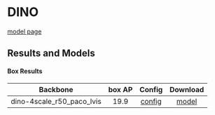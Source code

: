 # DINO

[model page](https://github.com/open-mmlab/mmdetection/blob/dev-3.x/configs/dino/README.md)

## Results and Models

#### Box Results

|         Backbone          | box AP |                 Config                 |                                                        Download                                                        |
| :-----------------------: | :----: | :------------------------------------: | :--------------------------------------------------------------------------------------------------------------------: |
| dino-4scale_r50_paco_lvis |  19.9  | [config](dino-4scale_r50_paco_lvis.py) | [model](https://github.com/okotaku/dethub-weights/releases/download/v0.1.1dino/dino-4scale_r50_paco_lvis-e460dbff.pth) |
